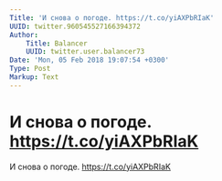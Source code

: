 ```yaml
---
Title: 'И снова о погоде. https://t.co/yiAXPbRIaK'
UUID: twitter.960545527166394372
Author:
    Title: Balancer
    UUID: twitter.user.balancer73
Date: 'Mon, 05 Feb 2018 19:07:54 +0300'
Type: Post
Markup: Text
---
```


# И снова о погоде. https://t.co/yiAXPbRIaK

И снова о погоде. https://t.co/yiAXPbRIaK